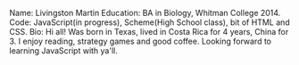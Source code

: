 Name: Livingston Martin
Education: BA in Biology, Whitman College 2014.
Code: JavaScript(in progress), Scheme(High School class), bit of HTML and CSS.
Bio: Hi all! Was born in Texas, lived in Costa Rica for 4 years, China for 3. I enjoy reading, strategy games and good coffee. Looking forward to learning JavaScript with ya'll.